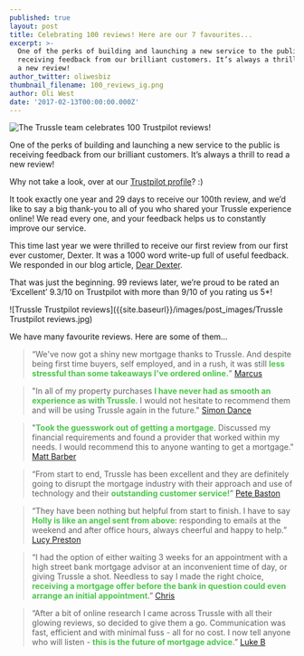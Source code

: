 ```yaml
---
published: true
layout: post
title: Celebrating 100 reviews! Here are our 7 favourites...
excerpt: >-
  One of the perks of building and launching a new service to the public is
  receiving feedback from our brilliant customers. It’s always a thrill to read
  a new review!
author_twitter: oliwesbiz
thumbnail_filename: 100_reviews_ig.png
author: Oli West
date: '2017-02-13T00:00:00.000Z'
---
```

![The Trussle team celebrates 100 Trustpilot reviews!]({{site.baseurl}}/images/post_images/100_reviews_blog.png)

One of the perks of building and launching a new service to the public is receiving feedback from our brilliant customers. It’s always a thrill to read a new review!

Why not take a look, over at our [Trustpilot profile](https://www.trustpilot.com/review/trussle.com)? :)

It took exactly one year and 29 days to receive our 100th review, and we’d like to say a big thank-you to all of you who shared your Trussle experience online! We read every one, and your feedback helps us to constantly improve our service.

This time last year we were thrilled to receive our first review from our first ever customer, Dexter. It was a 1000 word write-up full of useful feedback. We responded in our blog article, [Dear Dexter](https://trussle.com/blog/dear-dexter).

That was just the beginning. 99 reviews later, we’re proud to be rated an ‘Excellent’ 9.3/10 on Trustpilot with more than 9/10 of you rating us 5*!

![Trussle Trustpilot reviews]({{site.baseurl}}/images/post_images/Trussle Trustpilot reviews.jpg)

We have many favourite reviews. Here are some of them…

> “We've now got a shiny new mortgage thanks to Trussle. And despite being first time buyers, self employed, and in a rush, it was still **<span style="color:#4AC64A">less stressful than some takeaways I've ordered online.</span>**” [Marcus](https://www.trustpilot.com/reviews/5879ec6d8a103103cc1b209a)

> "In all of my property purchases **<span style="color:#4AC64A">I have never had as smooth an experience as with Trussle</span>**. I would not hesitate to recommend them and  will be using Trussle again in the future." [Simon Dance](https://www.trustpilot.com/reviews/5888b3e37b45660ac890214d)

> "**<span style="color:#4AC64A">Took the guesswork out of getting a mortgage</span>**. Discussed my financial requirements and found a provider that worked within my needs. I would recommend this to anyone wanting to get a mortgage." [Matt Barber](https://www.trustpilot.com/reviews/586e648c8a10310b701d49fe)

> “From start to end, Trussle has been excellent and they are definitely going to disrupt the mortgage industry with their approach and use of technology and their **<span style="color:#4AC64A">outstanding customer service!**</span>” [Pete Baston](https://www.trustpilot.com/reviews/584fd90590ef76043c793ec1)

> “They have been nothing but helpful from start to finish. I have to say **<span style="color:#4AC64A">Holly is like an angel sent from above</span>**: responding to emails at the weekend and after office hours, always cheerful and happy to help.” [Lucy Preston](https://www.trustpilot.com/reviews/57f7a9c719774d0804fdfdbc)

> “I had the option of either waiting 3 weeks for an appointment with a high street bank mortgage advisor at an inconvenient time of day, or giving Trussle a shot. Needless to say I made the right choice, **<span style="color:#4AC64A">receiving a mortgage offer before the bank in question could even arrange an initial appointment</span>**.” [Chris](https://www.trustpilot.com/reviews/579fc2050000ff000976d8e1)

> “After a bit of online research I came across Trussle with all their glowing reviews, so decided to give them a go. Communication was fast, efficient and with minimal fuss - all for no cost. I now tell anyone who will listen - **<span style="color:#4AC64A">this is the future of mortgage advice</span>**.” [Luke B](https://www.trustpilot.com/reviews/5818ae90827ad309ecf9faab)